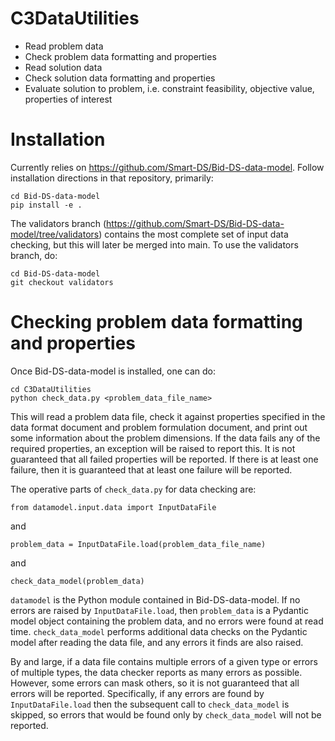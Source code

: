 # C3DataUtilities

* Read problem data
* Check problem data formatting and properties
* Read solution data
* Check solution data formatting and properties
* Evaluate solution to problem, i.e. constraint feasibility, objective value, properties of interest

# Installation

Currently relies on https://github.com/Smart-DS/Bid-DS-data-model. Follow installation directions in that repository, primarily:

```
cd Bid-DS-data-model
pip install -e .
```

The validators branch (https://github.com/Smart-DS/Bid-DS-data-model/tree/validators) contains the most complete set of input data checking, but this will later be merged into main. To use the validators branch, do:

```
cd Bid-DS-data-model
git checkout validators
```

# Checking problem data formatting and properties

Once Bid-DS-data-model is installed, one can do:

```
cd C3DataUtilities
python check_data.py <problem_data_file_name>
```

This will read a problem data file, check it against properties specified in the data format document and problem formulation document, and print out some information about the problem dimensions. If the data fails any of the required properties, an exception will be raised to report this. It is not guaranteed that all failed properties will be reported. If there is at least one failure, then it is guaranteed that at least one failure will be reported.

The operative parts of ```check_data.py``` for data checking are:

```
from datamodel.input.data import InputDataFile
```

and

```
problem_data = InputDataFile.load(problem_data_file_name)
```

and

```
check_data_model(problem_data)
```

```datamodel``` is the Python module contained in Bid-DS-data-model. If no errors are raised by ```InputDataFile.load```, then ```problem_data``` is a Pydantic model object containing the problem data, and no errors were found at read time. ```check_data_model``` performs additional data checks on the Pydantic model after reading the data file, and any errors it finds are also raised.

By and large, if a data file contains multiple errors of a given type or errors of multiple types, the data checker reports as many errors as possible. However, some errors can mask others, so it is not guaranteed that all errors will be reported. Specifically, if any errors are found by ```InputDataFile.load``` then the subsequent call to ```check_data_model``` is skipped, so errors that would be found only by ```check_data_model``` will not be reported.
